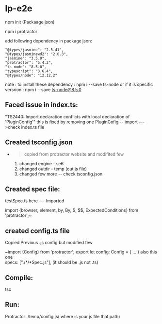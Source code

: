 # lp-e2e
npm init (Packaage json)

npm i protractor

add following dependency in package json:

    "@types/jasmine": "2.5.41",
    "@types/jasminewd2": "2.0.3",
    "jasmine": "3.5.0",
    "protractor": "5.4.2",
    "ts-node": "8.5.0",
    "typescript": "3.6.4",
    "@types/node": "12.12.2"
    
   note : to install these dependency : npm i --save ts-node or
   if it is specific versrion : npm i --save ts-node@8.5.0
   
  Faced issue in index.ts:
  -----------------------------
  "TS2440: Import declaration conflicts with local declaration of 'PluginConfig'"
  this is fixed by removing one PluginCofig -- import --- >check index.ts file
  
  Created tsconfig.json
  ----------------------
  - > copied from protractor website and modifited few
    1. changed engine - se6
    2. changed outdir - temp (out js file)
    3. changed few more -- check tsconfig.json
    
  Created spec file:
  ----------------
  testSpec.ts
  here --- Imported
  
 import {browser, element, by, By, $, $$, ExpectedConditions} from 'protractor';~
  
  created config.ts file
  ----------------------
  Copied Previous .js config but modified few  
  
  ~import {Config} from 'protractor';
  export let config: Config = {
  ...
  } also this one   
   specs: ["./*/*Spec.js"], (it should be .js not .ts)
   
   Compile:
   -----------
   tsc
   
   Run:
   -------
   Protractor ./temp/config.js( where is your js file that path)
